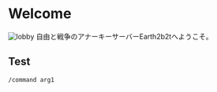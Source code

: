 # Welcome
![lobby](/images/lobby.png)
自由と戦争のアナーキーサーバーEarth2b2tへようこそ。

## Test
```
/command arg1
```
